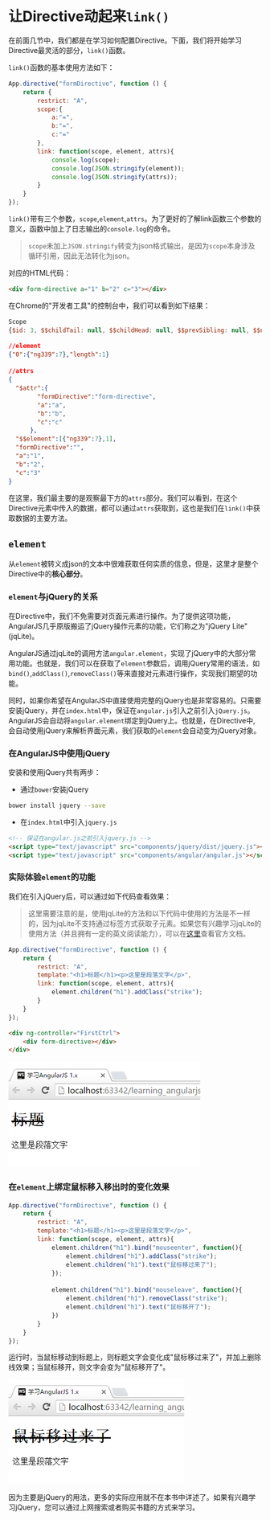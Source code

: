 # 让Directive动起来`link()`

在前面几节中，我们都是在学习如何配置Directive。下面，我们将开始学习Directive最灵活的部分，`link()`函数。

`link()`函数的基本使用方法如下：

```javascript
App.directive("formDirective", function () {
    return {
        restrict: "A",
        scope:{
            a:"=",
            b:"=",
            c:"="
        },
        link: function(scope, element, attrs){
            console.log(scope);
            console.log(JSON.stringify(element));
            console.log(JSON.stringify(attrs));
        }
    }
});
```

`link()`带有三个参数，`scope`,`element`,`attrs`。为了更好的了解link函数三个参数的意义，函数中加上了日志输出的`console.log`的命令。

> `scope`未加上`JSON.stringify`转变为json格式输出，是因为`scope`本身涉及循环引用，因此无法转化为json。

对应的HTML代码：

```html
<div form-directive a="1" b="2" c="3"></div>
```

在Chrome的"开发者工具"的控制台中，我们可以看到如下结果：

```javascript
Scope
{$id: 3, $$childTail: null, $$childHead: null, $$prevSibling: null, $$nextSibling: null…}
```

```json
//element
{"0":{"ng339":7},"length":1}

//attrs
{
  "$attr":{
        "formDirective":"form-directive",
        "a":"a",
        "b":"b",
        "c":"c"
      },
  "$$element":[{"ng339":7},1],
  "formDirective":"",
  "a":"1",
  "b":"2",
  "c":"3"
}
```

在这里，我们最主要的是观察最下方的`attrs`部分。我们可以看到，在这个Directive元素中传入的数据，都可以通过`attrs`获取到，这也是我们在`link()`中获取数据的主要方法。

## `element`

从`element`被转义成json的文本中很难获取任何实质的信息，但是，这里才是整个Directive中的**核心部分**。

### `element`与jQuery的关系

在Directive中，我们不免需要对页面元素进行操作。为了提供这项功能，AngularJS几乎原版搬运了jQuery操作元素的功能，它们称之为"jQuery Lite"(jqLite)。

AngularJS通过jqLite的调用方法`angular.element`，实现了jQuery中的大部分常用功能。也就是，我们可以在获取了`element`参数后，调用jQuery常用的语法，如`bind()`,`addClass()`,`removeClass()`等来直接对元素进行操作，实现我们期望的功能。

同时，如果你希望在AngularJS中直接使用完整的jQuery也是非常容易的。只需要安装jQuery，并在`index.html`中，保证在`angular.js`引入之前引入`jQuery.js`。AngularJS会自动将`angular.element`绑定到jQuery上。也就是，在Directive中,会自动使用jQuery来解析界面元素，我们获取的`element`会自动变为jQuery对象。

### 在AngularJS中使用jQuery

安装和使用jQuery共有两步：

- 通过`bower`安装jQuery

```bash
bower install jquery --save
```

- 在`index.html`中引入`jquery.js`

```html
<!-- 保证在angular.js之前引入jquery.js -->
<script type="text/javascript" src="components/jquery/dist/jquery.js"></script>
<script type="text/javascript" src="components/angular/angular.js"></script>
```

### 实际体验`element`的功能

我们在引入jQuery后，可以通过如下代码查看效果：

> 这里需要注意的是，使用jqLite的方法和以下代码中使用的方法是不一样的，因为jqLite不支持通过标签方式获取子元素。如果您有兴趣学习jqLite的使用方法（并且拥有一定的英文阅读能力），可以在[这里](https://docs.angularjs.org/api/ng/function/angular.element)查看官方文档。

```javascript
App.directive("formDirective", function () {
    return {
        restrict: "A",
        template:"<h1>标题</h1><p>这里是段落文字</p>",
        link: function(scope, element, attrs){
            element.children("h1").addClass("strike");
        }
    }
});
```

```html
<div ng-controller="FirstCtrl">
    <div form-directive></div>
</div>
```

![图5-12 element的使用](./pic/0512.png)

### 在`element`上绑定鼠标移入移出时的变化效果

```javascript
App.directive("formDirective", function () {
    return {
        restrict: "A",
        template:"<h1>标题</h1><p>这里是段落文字</p>",
        link: function(scope, element, attrs){
            element.children("h1").bind("mouseenter", function(){
                element.children("h1").addClass("strike");
                element.children("h1").text("鼠标移过来了");
            });

            element.children("h1").bind("mouseleave", function(){
                element.children("h1").removeClass("strike");
                element.children("h1").text("鼠标移开了");
            })
        }
    }
});
```

运行时，当鼠标移动到标题上，则标题文字会变化成"鼠标移过来了"，并加上删除线效果；当鼠标移开，则文字会变为"鼠标移开了"。

![图5-13 element的使用](./pic/0513.png)

因为主要是jQuery的用法，更多的实际应用就不在本书中详述了。如果有兴趣学习jQuery，您可以通过上网搜索或者购买书籍的方式来学习。
